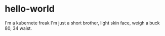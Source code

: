 # hello-world
I'm a kubernete freak
I'm just a short brother, light skin face, weigh a buck 80, 34 waist.
